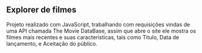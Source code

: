 ## Explorer de filmes

Projeto realizado com JavaScript, trabalhando com requisições vindas de uma API chamada The Movie DataBase, assim que abre o site ele mostra os filmes mais recentes e suas caracteristicas, tais como Titulo, Data de lançamento, e Aceitação do público.
